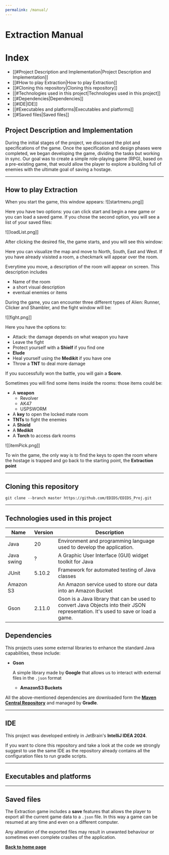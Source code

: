 ```yaml
---
permalink: /manual/
---
```


# Extraction Manual

# Index
- [[#Project Description and Implementation|Project Description and Implementation]]
- [[#How to play Extraction|How to play Extraction]]
- [[#Cloning this repository|Cloning this repository]]
- [[#Technologies used in this project|Technologies used in this project]]
- [[#Dependencies|Dependencies]]
- [[#IDE|IDE]]
- [[#Executables and platforms|Executables and platforms]]
- [[#Saved files|Saved files]]


## Project Description and Implementation
During the initial stages of the project, we discussed the plot and specifications of the game. Once the specification and design phases were completed, we began developing the game, dividing the tasks but working in sync. Our goal was to create a simple role-playing game (RPG), based on a pre-existing game, that would allow the player to explore a building full of enemies with the ultimate goal of saving a hostage.

---

## How to play Extraction

When you start the game, this window appears:
![[startmenu.png]]

Here you have two options: you can click start and begin a new game or you can load a saved game. If you chose the second option, you will see a list of your saved files:

![[loadList.png]]

After clicking the desired file, the game starts, and you will see this window:


Here you can visualize the map and move to North, South, East and West. If you have already visisted a room, a checkmark will appear over the room.

Everytime you move, a description of the room will appear on screen. This description includes
- Name of the room
- a short visual description
- eventual enemies or items

During the game, you can encounter three different types of Alien: Runner, Clicker and Shambler, and the fight window will be:

![[fight.png]]

Here you have the options to:
- Attack: the damage depends on what weapon you have
- Leave the fight
- Protect yourself with a **Shielf** if you find one
- **Elude**
- Heal yourself using the **Medikit** if you have one
- Throw a **TNT** to deal more damage

If you successfully won the battle, you will gain a **Score**.

Sometimes you will find some items inside the rooms: those items could be:
- A **weapon**
	- Revolver
	- AK47
	- USPSWORM
- A **key** to open the locked mate room
- **TNTs** to fight the enemies
- A **Shield** 
- A **Medikit**
- A **Torch** to access dark rooms

![[itemPick.png]]

To win the game, the only way is to find the keys to open the room where the hostage is trapped and go back to the starting point, the **Extraction point**

---

## Cloning this repository


``` batch
git clone --branch master https://github.com/EDIDS/EDIDS_Proj.git
```

---

## Technologies used in this project

| Name       | Version | Description                                                                                                                       |
| ---------- | ------- | --------------------------------------------------------------------------------------------------------------------------------- |
| Java       | 20      | Environment and programming language used to develop the application.                                                             |
| Java swing | ?       | A Graphic User Interface (GUI) widget toolkit for Java                                                                            |
| JUnit      | 5.10.2  | Framework for automated testing of Java classes                                                                                   |
| Amazon S3  |         | An Amazon service used to store our data into an Amazon Bucket                                                                    |
| Gson       | 2.11.0  | Gson is a Java library that can be used to convert Java Objects into their JSON representation. It's used to save or load a game. |


## Dependencies

This projects uses some external libraries to enhance the standard Java capabilities, these include:

- **Gson**

  A simple library made by **Google** that allows us to interact with external files in the ```.json``` format <br>
  - **AmazonS3 Buckets**

All the above-mentioned dependencies are downloaded form the [**Maven Central Repository**](https://central.sonatype.com/?smo=true)
and managed by **Gradle**.

---

## IDE

This project was developed entirely in JetBrain's **IntelliJ IDEA 2024**.

If you want to clone this repository and take a look at the code we strongly suggest to use the same IDE as the
repository already contains all the configuration files to run gradle scripts.

---

## Executables and platforms


---

## Saved files

The Extraction game includes a **save** features that allows the player to export all the current game data to a ```.json``` file. In this way a game can be resumed at any time and even on a different computer.

Any alteration of the exported files may result in unwanted behaviour or sometimes even complete crashes of the application.


[**Back to home page**](/Klotski/)
